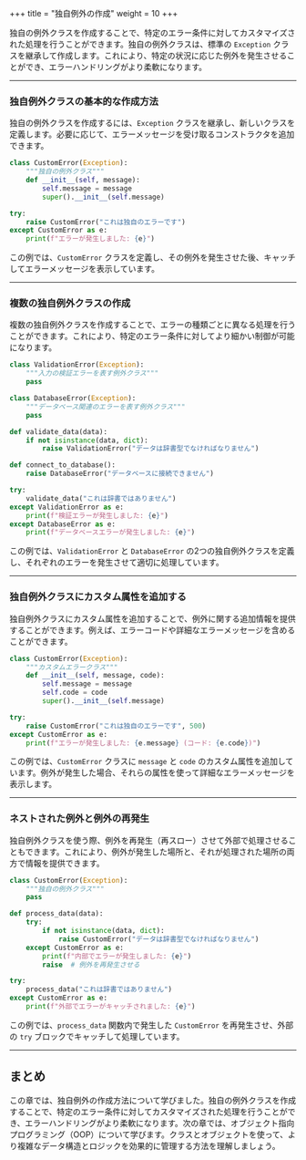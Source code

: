 +++
title = "独自例外の作成"
weight = 10
+++

独自の例外クラスを作成することで、特定のエラー条件に対してカスタマイズされた処理を行うことができます。独自の例外クラスは、標準の `Exception` クラスを継承して作成します。これにより、特定の状況に応じた例外を発生させることができ、エラーハンドリングがより柔軟になります。

---

### 独自例外クラスの基本的な作成方法

独自の例外クラスを作成するには、`Exception` クラスを継承し、新しいクラスを定義します。必要に応じて、エラーメッセージを受け取るコンストラクタを追加できます。

```python
class CustomError(Exception):
    """独自の例外クラス"""
    def __init__(self, message):
        self.message = message
        super().__init__(self.message)

try:
    raise CustomError("これは独自のエラーです")
except CustomError as e:
    print(f"エラーが発生しました: {e}")
```

この例では、`CustomError` クラスを定義し、その例外を発生させた後、キャッチしてエラーメッセージを表示しています。

---

### 複数の独自例外クラスの作成

複数の独自例外クラスを作成することで、エラーの種類ごとに異なる処理を行うことができます。これにより、特定のエラー条件に対してより細かい制御が可能になります。

```python
class ValidationError(Exception):
    """入力の検証エラーを表す例外クラス"""
    pass

class DatabaseError(Exception):
    """データベース関連のエラーを表す例外クラス"""
    pass

def validate_data(data):
    if not isinstance(data, dict):
        raise ValidationError("データは辞書型でなければなりません")

def connect_to_database():
    raise DatabaseError("データベースに接続できません")

try:
    validate_data("これは辞書ではありません")
except ValidationError as e:
    print(f"検証エラーが発生しました: {e}")
except DatabaseError as e:
    print(f"データベースエラーが発生しました: {e}")
```

この例では、`ValidationError` と `DatabaseError` の2つの独自例外クラスを定義し、それぞれのエラーを発生させて適切に処理しています。

---

### 独自例外クラスにカスタム属性を追加する

独自例外クラスにカスタム属性を追加することで、例外に関する追加情報を提供することができます。例えば、エラーコードや詳細なエラーメッセージを含めることができます。

```python
class CustomError(Exception):
    """カスタムエラークラス"""
    def __init__(self, message, code):
        self.message = message
        self.code = code
        super().__init__(self.message)

try:
    raise CustomError("これは独自のエラーです", 500)
except CustomError as e:
    print(f"エラーが発生しました: {e.message} (コード: {e.code})")
```

この例では、`CustomError` クラスに `message` と `code` のカスタム属性を追加しています。例外が発生した場合、それらの属性を使って詳細なエラーメッセージを表示します。

---

### ネストされた例外と例外の再発生

独自例外クラスを使う際、例外を再発生（再スロー）させて外部で処理させることもできます。これにより、例外が発生した場所と、それが処理された場所の両方で情報を提供できます。

```python
class CustomError(Exception):
    """独自の例外クラス"""
    pass

def process_data(data):
    try:
        if not isinstance(data, dict):
            raise CustomError("データは辞書型でなければなりません")
    except CustomError as e:
        print(f"内部でエラーが発生しました: {e}")
        raise  # 例外を再発生させる

try:
    process_data("これは辞書ではありません")
except CustomError as e:
    print(f"外部でエラーがキャッチされました: {e}")
```

この例では、`process_data` 関数内で発生した `CustomError` を再発生させ、外部の `try` ブロックでキャッチして処理しています。

---

## まとめ

この章では、独自例外の作成方法について学びました。独自の例外クラスを作成することで、特定のエラー条件に対してカスタマイズされた処理を行うことができ、エラーハンドリングがより柔軟になります。次の章では、オブジェクト指向プログラミング（OOP）について学びます。クラスとオブジェクトを使って、より複雑なデータ構造とロジックを効果的に管理する方法を理解しましょう。
